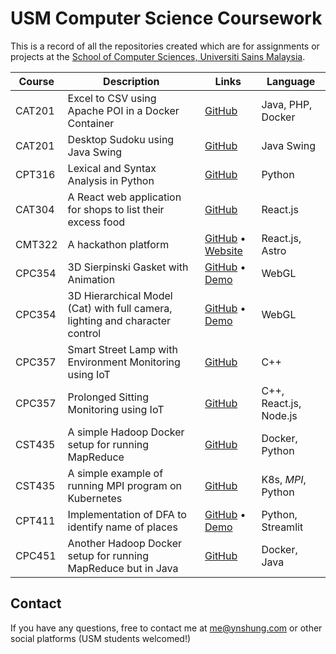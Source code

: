 # USM Computer Science Coursework

This is a record of all the repositories created which are for assignments or projects at the [School of Computer Sciences, Universiti Sains Malaysia](http://cs.usm.my).

| Course | Description | Links | Language |
|---|---|---|---|
| CAT201 | Excel to CSV using Apache POI in a Docker Container | [GitHub](https://github.com/ynshung/Excel2CSV-poi) | Java, PHP, Docker |
| CAT201 | Desktop Sudoku using Java Swing | [GitHub](https://github.com/ynshung/sudoku-swing) | Java Swing |
| CPT316 | Lexical and Syntax Analysis in Python | [GitHub](https://github.com/ahdeanlau/CPT316_Assignment_1) | Python |
| CAT304 | A React web application for shops to list their excess food | [GitHub](https://github.com/ynshung/sustainabite) | React.js |
| CMT322 | A hackathon platform | [GitHub](https://github.com/ynshung/veehac) • [Website](https://veehac.pages.dev/) | React.js, Astro |
| CPC354 | 3D Sierpinski Gasket with Animation | [GitHub](https://github.com/ynshung/WebGL-3D-Gasket) • [Demo](https://ynshung.github.io/WebGL-3D-Gasket) | WebGL |
| CPC354 | 3D Hierarchical Model (Cat) with full camera, lighting and character control | [GitHub](https://github.com/ynshung/WebGL-3D-Hierarchical) • [Demo](https://ynshung.github.io/WebGL-3D-Hierarchical) | WebGL |
| CPC357 | Smart Street Lamp with Environment Monitoring using IoT | [GitHub](https://github.com/ynshung/smart-street-lamp-iot) | C++ |
| CPC357 | Prolonged Sitting Monitoring using IoT | [GitHub](https://github.com/ynshung/prolonged-sitting-monitoring-iot) | C++, React.js, Node.js |
| CST435 | A simple Hadoop Docker setup for running MapReduce | [GitHub](https://github.com/ynshung/hadoop-docker) | Docker, Python |
| CST435 | A simple example of running MPI program on Kubernetes | [GitHub](https://github.com/ynshung/mpi-kubernetes) | K8s, *MPI*, Python |
| CPT411 | Implementation of DFA to identify name of places | [GitHub](https://github.com/ynshung/place-finder-automata) • [Demo](https://placefinder-automata.streamlit.app) | Python, Streamlit |
| CPC451 | Another Hadoop Docker setup for running MapReduce but in Java | [GitHub](https://github.com/ynshung/hadoop-wordcount) | Docker, Java |

## Contact
If you have any questions, free to contact me at me@ynshung.com or other social platforms (USM students welcomed!)
